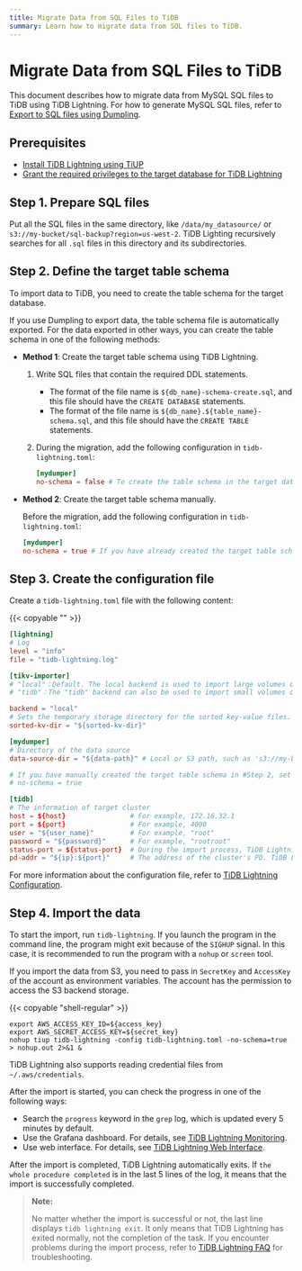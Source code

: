 ```yaml
---
title: Migrate Data from SQL Files to TiDB
summary: Learn how to migrate data from SQL files to TiDB.
---
```


# Migrate Data from SQL Files to TiDB

This document describes how to migrate data from MySQL SQL files to TiDB using TiDB Lightning. For how to generate MySQL SQL files, refer to [Export to SQL files using Dumpling](/dumpling-overview.md#export-to-sql-files).

## Prerequisites

- [Install TiDB Lightning using TiUP](/migration-tools.md)
- [Grant the required privileges to the target database for TiDB Lightning](/tidb-lightning/tidb-lightning-faq.md#what-are-the-privilege-requirements-for-the-target-database)

## Step 1. Prepare SQL files

Put all the SQL files in the same directory, like `/data/my_datasource/` or `s3://my-bucket/sql-backup?region=us-west-2`. TiDB Lighting recursively searches for all `.sql` files in this directory and its subdirectories.

## Step 2. Define the target table schema

To import data to TiDB, you need to create the table schema for the target database.

If you use Dumpling to export data, the table schema file is automatically exported. For the data exported in other ways, you can create the table schema in one of the following methods:

+ **Method 1**: Create the target table schema using TiDB Lightning.

    1. Write SQL files that contain the required DDL statements.

        - The format of the file name is `${db_name}-schema-create.sql`, and this file should have the `CREATE DATABASE` statements.
        - The format of the file name is `${db_name}.${table_name}-schema.sql`, and this file should have the `CREATE TABLE` statements.

    2. During the migration, add the following configuration in `tidb-lightning.toml`:

        ```toml
        [mydumper]
        no-schema = false # To create the table schema in the target database using TiDB Lightning, set the value to false
        ```

+ **Method 2**: Create the target table schema manually.

    Before the migration, add the following configuration in `tidb-lightning.toml`:

    ```toml
    [mydumper]
    no-schema = true # If you have already created the target table schema, set the value to true, which means skipping the schema creation.
    ```

## Step 3. Create the configuration file

Create a `tidb-lightning.toml` file with the following content:

{{< copyable "" >}}

```toml
[lightning]
# Log
level = "info"
file = "tidb-lightning.log"

[tikv-importer]
# "local"：Default. The local backend is used to import large volumes of data (around or more than 1 TiB). During the import, the target TiDB cluster cannot provide any service.
# "tidb"：The "tidb" backend can also be used to import small volumes of data (less than 1 TiB). During the import, the target TiDB cluster can provide service normally. For the information about backend mode, refer to https://docs.pingcap.com/tidb/stable/tidb-lightning-backends.

backend = "local"
# Sets the temporary storage directory for the sorted key-value files. The directory must be empty, and the storage space must be enough to store the largest single table from the data source. For better import performance, it is recommended to use a directory different from `data-source-dir` and use flash storage and exclusive I/O for the directory.
sorted-kv-dir = "${sorted-kv-dir}"

[mydumper]
# Directory of the data source
data-source-dir = "${data-path}" # Local or S3 path, such as 's3://my-bucket/sql-backup?region=us-west-2'

# If you have manually created the target table schema in #Step 2, set it to true; otherwise, it is false.
# no-schema = true

[tidb]
# The information of target cluster
host = ${host}                # For example, 172.16.32.1
port = ${port}                # For example, 4000
user = "${user_name}"         # For example, "root"
password = "${password}"      # For example, "rootroot"
status-port = ${status-port}  # During the import process, TiDB Lightning needs to obtain table schema information from the "Status Port" of TiDB, such as 10080.
pd-addr = "${ip}:${port}"     # The address of the cluster's PD. TiDB Lightning obtains some information through PD, such as 172.16.31.3:2379. When backend = "local", you must correctly specify status-port and pd-addr. Otherwise, the import will encounter errors.
```

For more information about the configuration file, refer to [TiDB Lightning Configuration](/tidb-lightning/tidb-lightning-configuration.md).

## Step 4. Import the data

To start the import, run `tidb-lightning`. If you launch the program in the command line, the program might exit because of the `SIGHUP` signal. In this case, it is recommended to run the program with a `nohup` or `screen` tool.

If you import the data from S3, you need to pass in `SecretKey` and `AccessKey` of the account as environment variables. The account has the permission to access the S3 backend storage.

{{< copyable "shell-regular" >}}

```shell
export AWS_ACCESS_KEY_ID=${access_key}
export AWS_SECRET_ACCESS_KEY=${secret_key}
nohup tiup tidb-lightning -config tidb-lightning.toml -no-schema=true > nohup.out 2>&1 &
```

TiDB Lightning also supports reading credential files from `~/.aws/credentials`.

After the import is started, you can check the progress in one of the following ways:

- Search the `progress` keyword in the `grep` log, which is updated every 5 minutes by default.
- Use the Grafana dashboard. For details, see [TiDB Lightning Monitoring](/tidb-lightning/monitor-tidb-lightning.md).
- Use web interface. For details, see [TiDB Lightning Web Interface](/tidb-lightning/tidb-lightning-web-interface.md).

After the import is completed, TiDB Lightning automatically exits. If `the whole procedure completed` is in the last 5 lines of the log, it means that the import is successfully completed.

> **Note:**
>
> No matter whether the import is successful or not, the last line displays `tidb lightning exit`. It only means that TiDB Lightning has exited normally, not the completion of the task.
If you encounter problems during the import process, refer to [TiDB Lightning FAQ](/tidb-lightning/tidb-lightning-faq.md) for troubleshooting.
